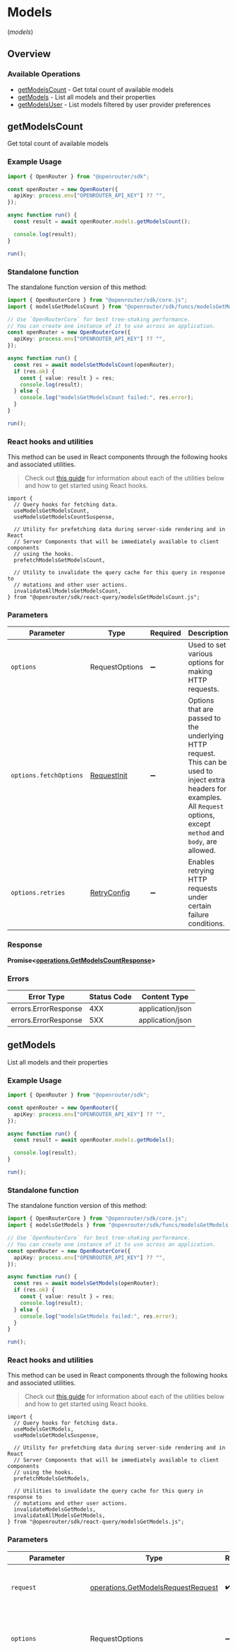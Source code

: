 # Models
(*models*)

## Overview

### Available Operations

* [getModelsCount](#getmodelscount) - Get total count of available models
* [getModels](#getmodels) - List all models and their properties
* [getModelsUser](#getmodelsuser) - List models filtered by user provider preferences

## getModelsCount

Get total count of available models

### Example Usage

<!-- UsageSnippet language="typescript" operationID="get_/models/count" method="get" path="/models/count" -->
```typescript
import { OpenRouter } from "@openrouter/sdk";

const openRouter = new OpenRouter({
  apiKey: process.env["OPENROUTER_API_KEY"] ?? "",
});

async function run() {
  const result = await openRouter.models.getModelsCount();

  console.log(result);
}

run();
```

### Standalone function

The standalone function version of this method:

```typescript
import { OpenRouterCore } from "@openrouter/sdk/core.js";
import { modelsGetModelsCount } from "@openrouter/sdk/funcs/modelsGetModelsCount.js";

// Use `OpenRouterCore` for best tree-shaking performance.
// You can create one instance of it to use across an application.
const openRouter = new OpenRouterCore({
  apiKey: process.env["OPENROUTER_API_KEY"] ?? "",
});

async function run() {
  const res = await modelsGetModelsCount(openRouter);
  if (res.ok) {
    const { value: result } = res;
    console.log(result);
  } else {
    console.log("modelsGetModelsCount failed:", res.error);
  }
}

run();
```

### React hooks and utilities

This method can be used in React components through the following hooks and
associated utilities.

> Check out [this guide][hook-guide] for information about each of the utilities
> below and how to get started using React hooks.

[hook-guide]: ../../../REACT_QUERY.md

```tsx
import {
  // Query hooks for fetching data.
  useModelsGetModelsCount,
  useModelsGetModelsCountSuspense,

  // Utility for prefetching data during server-side rendering and in React
  // Server Components that will be immediately available to client components
  // using the hooks.
  prefetchModelsGetModelsCount,
  
  // Utility to invalidate the query cache for this query in response to
  // mutations and other user actions.
  invalidateAllModelsGetModelsCount,
} from "@openrouter/sdk/react-query/modelsGetModelsCount.js";
```

### Parameters

| Parameter                                                                                                                                                                      | Type                                                                                                                                                                           | Required                                                                                                                                                                       | Description                                                                                                                                                                    |
| ------------------------------------------------------------------------------------------------------------------------------------------------------------------------------ | ------------------------------------------------------------------------------------------------------------------------------------------------------------------------------ | ------------------------------------------------------------------------------------------------------------------------------------------------------------------------------ | ------------------------------------------------------------------------------------------------------------------------------------------------------------------------------ |
| `options`                                                                                                                                                                      | RequestOptions                                                                                                                                                                 | :heavy_minus_sign:                                                                                                                                                             | Used to set various options for making HTTP requests.                                                                                                                          |
| `options.fetchOptions`                                                                                                                                                         | [RequestInit](https://developer.mozilla.org/en-US/docs/Web/API/Request/Request#options)                                                                                        | :heavy_minus_sign:                                                                                                                                                             | Options that are passed to the underlying HTTP request. This can be used to inject extra headers for examples. All `Request` options, except `method` and `body`, are allowed. |
| `options.retries`                                                                                                                                                              | [RetryConfig](../../lib/utils/retryconfig.md)                                                                                                                                  | :heavy_minus_sign:                                                                                                                                                             | Enables retrying HTTP requests under certain failure conditions.                                                                                                               |

### Response

**Promise\<[operations.GetModelsCountResponse](../../models/operations/getmodelscountresponse.md)\>**

### Errors

| Error Type           | Status Code          | Content Type         |
| -------------------- | -------------------- | -------------------- |
| errors.ErrorResponse | 4XX                  | application/json     |
| errors.ErrorResponse | 5XX                  | application/json     |

## getModels

List all models and their properties

### Example Usage

<!-- UsageSnippet language="typescript" operationID="get_/models" method="get" path="/models" -->
```typescript
import { OpenRouter } from "@openrouter/sdk";

const openRouter = new OpenRouter({
  apiKey: process.env["OPENROUTER_API_KEY"] ?? "",
});

async function run() {
  const result = await openRouter.models.getModels();

  console.log(result);
}

run();
```

### Standalone function

The standalone function version of this method:

```typescript
import { OpenRouterCore } from "@openrouter/sdk/core.js";
import { modelsGetModels } from "@openrouter/sdk/funcs/modelsGetModels.js";

// Use `OpenRouterCore` for best tree-shaking performance.
// You can create one instance of it to use across an application.
const openRouter = new OpenRouterCore({
  apiKey: process.env["OPENROUTER_API_KEY"] ?? "",
});

async function run() {
  const res = await modelsGetModels(openRouter);
  if (res.ok) {
    const { value: result } = res;
    console.log(result);
  } else {
    console.log("modelsGetModels failed:", res.error);
  }
}

run();
```

### React hooks and utilities

This method can be used in React components through the following hooks and
associated utilities.

> Check out [this guide][hook-guide] for information about each of the utilities
> below and how to get started using React hooks.

[hook-guide]: ../../../REACT_QUERY.md

```tsx
import {
  // Query hooks for fetching data.
  useModelsGetModels,
  useModelsGetModelsSuspense,

  // Utility for prefetching data during server-side rendering and in React
  // Server Components that will be immediately available to client components
  // using the hooks.
  prefetchModelsGetModels,
  
  // Utilities to invalidate the query cache for this query in response to
  // mutations and other user actions.
  invalidateModelsGetModels,
  invalidateAllModelsGetModels,
} from "@openrouter/sdk/react-query/modelsGetModels.js";
```

### Parameters

| Parameter                                                                                                                                                                      | Type                                                                                                                                                                           | Required                                                                                                                                                                       | Description                                                                                                                                                                    |
| ------------------------------------------------------------------------------------------------------------------------------------------------------------------------------ | ------------------------------------------------------------------------------------------------------------------------------------------------------------------------------ | ------------------------------------------------------------------------------------------------------------------------------------------------------------------------------ | ------------------------------------------------------------------------------------------------------------------------------------------------------------------------------ |
| `request`                                                                                                                                                                      | [operations.GetModelsRequestRequest](../../models/operations/getmodelsrequestrequest.md)                                                                                       | :heavy_check_mark:                                                                                                                                                             | The request object to use for the request.                                                                                                                                     |
| `options`                                                                                                                                                                      | RequestOptions                                                                                                                                                                 | :heavy_minus_sign:                                                                                                                                                             | Used to set various options for making HTTP requests.                                                                                                                          |
| `options.fetchOptions`                                                                                                                                                         | [RequestInit](https://developer.mozilla.org/en-US/docs/Web/API/Request/Request#options)                                                                                        | :heavy_minus_sign:                                                                                                                                                             | Options that are passed to the underlying HTTP request. This can be used to inject extra headers for examples. All `Request` options, except `method` and `body`, are allowed. |
| `options.retries`                                                                                                                                                              | [RetryConfig](../../lib/utils/retryconfig.md)                                                                                                                                  | :heavy_minus_sign:                                                                                                                                                             | Enables retrying HTTP requests under certain failure conditions.                                                                                                               |

### Response

**Promise\<[operations.GetModelsResponse](../../models/operations/getmodelsresponse.md)\>**

### Errors

| Error Type           | Status Code          | Content Type         |
| -------------------- | -------------------- | -------------------- |
| errors.ErrorResponse | 4XX                  | application/json     |
| errors.ErrorResponse | 5XX                  | application/json     |

## getModelsUser

List models filtered by user provider preferences

### Example Usage

<!-- UsageSnippet language="typescript" operationID="get_/models/user" method="get" path="/models/user" -->
```typescript
import { OpenRouter } from "@openrouter/sdk";

const openRouter = new OpenRouter();

async function run() {
  const result = await openRouter.models.getModelsUser({
    bearer: process.env["OPENROUTER_BEARER"] ?? "",
  });

  console.log(result);
}

run();
```

### Standalone function

The standalone function version of this method:

```typescript
import { OpenRouterCore } from "@openrouter/sdk/core.js";
import { modelsGetModelsUser } from "@openrouter/sdk/funcs/modelsGetModelsUser.js";

// Use `OpenRouterCore` for best tree-shaking performance.
// You can create one instance of it to use across an application.
const openRouter = new OpenRouterCore();

async function run() {
  const res = await modelsGetModelsUser(openRouter, {
    bearer: process.env["OPENROUTER_BEARER"] ?? "",
  });
  if (res.ok) {
    const { value: result } = res;
    console.log(result);
  } else {
    console.log("modelsGetModelsUser failed:", res.error);
  }
}

run();
```

### React hooks and utilities

This method can be used in React components through the following hooks and
associated utilities.

> Check out [this guide][hook-guide] for information about each of the utilities
> below and how to get started using React hooks.

[hook-guide]: ../../../REACT_QUERY.md

```tsx
import {
  // Query hooks for fetching data.
  useModelsGetModelsUser,
  useModelsGetModelsUserSuspense,

  // Utility for prefetching data during server-side rendering and in React
  // Server Components that will be immediately available to client components
  // using the hooks.
  prefetchModelsGetModelsUser,
  
  // Utility to invalidate the query cache for this query in response to
  // mutations and other user actions.
  invalidateAllModelsGetModelsUser,
} from "@openrouter/sdk/react-query/modelsGetModelsUser.js";
```

### Parameters

| Parameter                                                                                                                                                                      | Type                                                                                                                                                                           | Required                                                                                                                                                                       | Description                                                                                                                                                                    |
| ------------------------------------------------------------------------------------------------------------------------------------------------------------------------------ | ------------------------------------------------------------------------------------------------------------------------------------------------------------------------------ | ------------------------------------------------------------------------------------------------------------------------------------------------------------------------------ | ------------------------------------------------------------------------------------------------------------------------------------------------------------------------------ |
| `security`                                                                                                                                                                     | [operations.GetModelsUserSecurity](../../models/operations/getmodelsusersecurity.md)                                                                                           | :heavy_check_mark:                                                                                                                                                             | The security requirements to use for the request.                                                                                                                              |
| `options`                                                                                                                                                                      | RequestOptions                                                                                                                                                                 | :heavy_minus_sign:                                                                                                                                                             | Used to set various options for making HTTP requests.                                                                                                                          |
| `options.fetchOptions`                                                                                                                                                         | [RequestInit](https://developer.mozilla.org/en-US/docs/Web/API/Request/Request#options)                                                                                        | :heavy_minus_sign:                                                                                                                                                             | Options that are passed to the underlying HTTP request. This can be used to inject extra headers for examples. All `Request` options, except `method` and `body`, are allowed. |
| `options.retries`                                                                                                                                                              | [RetryConfig](../../lib/utils/retryconfig.md)                                                                                                                                  | :heavy_minus_sign:                                                                                                                                                             | Enables retrying HTTP requests under certain failure conditions.                                                                                                               |

### Response

**Promise\<[operations.GetModelsUserResponse](../../models/operations/getmodelsuserresponse.md)\>**

### Errors

| Error Type           | Status Code          | Content Type         |
| -------------------- | -------------------- | -------------------- |
| errors.ErrorResponse | 4XX                  | application/json     |
| errors.ErrorResponse | 5XX                  | application/json     |